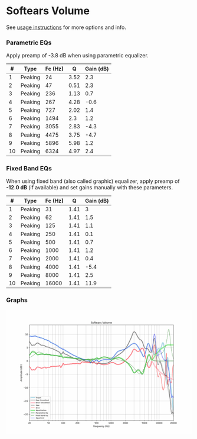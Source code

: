 # Softears Volume
See [usage instructions](https://github.com/jaakkopasanen/AutoEq#usage) for more options and info.

### Parametric EQs
Apply preamp of -3.8 dB when using parametric equalizer.

|   # | Type    |   Fc (Hz) |    Q |   Gain (dB) |
|-----|---------|-----------|------|-------------|
|   1 | Peaking |        24 | 3.52 |         2.3 |
|   2 | Peaking |        47 | 0.51 |         2.3 |
|   3 | Peaking |       236 | 1.13 |         0.7 |
|   4 | Peaking |       267 | 4.28 |        -0.6 |
|   5 | Peaking |       727 | 2.02 |         1.4 |
|   6 | Peaking |      1494 | 2.3  |         1.2 |
|   7 | Peaking |      3055 | 2.83 |        -4.3 |
|   8 | Peaking |      4475 | 3.75 |        -4.7 |
|   9 | Peaking |      5896 | 5.98 |         1.2 |
|  10 | Peaking |      6324 | 4.97 |         2.4 |

### Fixed Band EQs
When using fixed band (also called graphic) equalizer, apply preamp of **-12.0 dB** (if available) and set gains manually with these parameters.

|   # | Type    |   Fc (Hz) |    Q |   Gain (dB) |
|-----|---------|-----------|------|-------------|
|   1 | Peaking |        31 | 1.41 |         3   |
|   2 | Peaking |        62 | 1.41 |         1.5 |
|   3 | Peaking |       125 | 1.41 |         1.1 |
|   4 | Peaking |       250 | 1.41 |         0.1 |
|   5 | Peaking |       500 | 1.41 |         0.7 |
|   6 | Peaking |      1000 | 1.41 |         1.2 |
|   7 | Peaking |      2000 | 1.41 |         0.4 |
|   8 | Peaking |      4000 | 1.41 |        -5.4 |
|   9 | Peaking |      8000 | 1.41 |         2.5 |
|  10 | Peaking |     16000 | 1.41 |        11.9 |

### Graphs
![](./Softears%20Volume.png)
